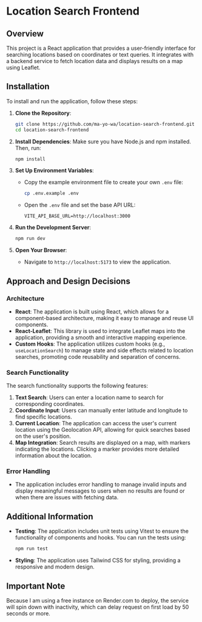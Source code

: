 # Location Search Frontend

## Overview

This project is a React application that provides a user-friendly interface for searching locations based on coordinates or text queries. It integrates with a backend service to fetch location data and displays results on a map using Leaflet.

## Installation

To install and run the application, follow these steps:

1. **Clone the Repository**:
   ```bash
   git clone https://github.com/ma-yo-wa/location-search-frontend.git
   cd location-search-frontend
   ```

2. **Install Dependencies**:
   Make sure you have Node.js and npm installed. Then, run:
   ```bash
   npm install
   ```

3. **Set Up Environment Variables**:
   - Copy the example environment file to create your own `.env` file:
     ```bash
     cp .env.example .env
     ```
   - Open the `.env` file and set the base API URL:
     ```plaintext
     VITE_API_BASE_URL=http://localhost:3000
     ```

4. **Run the Development Server**:
   ```bash
   npm run dev
   ```

5. **Open Your Browser**:
   - Navigate to `http://localhost:5173` to view the application.

## Approach and Design Decisions

### Architecture
- **React**: The application is built using React, which allows for a component-based architecture, making it easy to manage and reuse UI components.
- **React-Leaflet**: This library is used to integrate Leaflet maps into the application, providing a smooth and interactive mapping experience.
- **Custom Hooks**: The application utilizes custom hooks (e.g., `useLocationSearch`) to manage state and side effects related to location searches, promoting code reusability and separation of concerns.

### Search Functionality
The search functionality supports the following features:
1. **Text Search**: Users can enter a location name to search for corresponding coordinates.
2. **Coordinate Input**: Users can manually enter latitude and longitude to find specific locations.
3. **Current Location**: The application can access the user's current location using the Geolocation API, allowing for quick searches based on the user's position.
4. **Map Integration**: Search results are displayed on a map, with markers indicating the locations. Clicking a marker provides more detailed information about the location.

### Error Handling
- The application includes error handling to manage invalid inputs and display meaningful messages to users when no results are found or when there are issues with fetching data.

## Additional Information
- **Testing**: The application includes unit tests using Vitest to ensure the functionality of components and hooks. You can run the tests using:
   ```bash
   npm run test
   ```
- **Styling**: The application uses Tailwind CSS for styling, providing a responsive and modern design.

## Important Note
Because I am using a free instance on Render.com to deploy, the service will spin down with inactivity, which can delay request on first load by 50 seconds or more.
